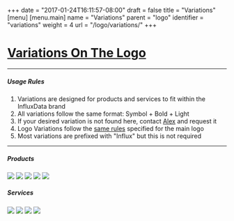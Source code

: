 +++
date = "2017-01-24T16:11:57-08:00"
draft = false
title = "Variations"
[menu]
  [menu.main]
    name = "Variations"
    parent = "logo"
    identifier = "variations"
    weight = 4
    url = "/logo/variations/"
+++

<div class="row text-left">
  <div class="col-xs-12">
    <div class="page-header">
      <a class="page-header--anchor" id="title"></a>
      <a href="#title">
        <h1>Variations On The Logo</h1>
      </a>
    </div>
  </div>
  <div class="col-xs-12">
    <hr class="dark" />
    <h5>Usage Rules</h5>
    <ol>
      <li>Variations are designed for products and services to fit within the InfluxData brand</li>
      <li>All variations follow the same format: Symbol + Bold + Light</li>
      <li>If your desired variation is not found here, contact <a href="mailto:alex@influxdb.com" target="_blank">Alex</a> and request it</li>
      <li>Logo Variations follow the <a href='{{< relref "logo/usage.md" >}}'>same rules</a> specified for the main logo</li>
      <li>Most variations are prefixed with "Influx" but this is not required</li>
    </ol>
    <hr class="dark" />
  </div>
</div>

<div class="row longform">
  <div class="col-sm-6">
    <h5>Products</h5>
    <img src="/img/logo-variations/influx-enterprise.svg" class="border" />
    <img src="/img/logo-variations/telegraf.svg" class="border" />
    <img src="/img/logo-variations/influx-db.svg" class="border" />
    <img src="/img/logo-variations/chronograf.svg" class="border" />
    <img src="/img/logo-variations/kapacitor.svg" class="border" />
  </div>
  <div class="col-sm-6">
    <h5>Services</h5>
    <img src="/img/logo-variations/influx-cloud.svg" class="border" />
    <img src="/img/logo-variations/influx-docs.svg" class="border" />
    <img src="/img/logo-variations/influx-portal.svg" class="border" />
    <img src="/img/logo-variations/influx-support.svg" class="border" />
  </div>
</div>